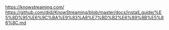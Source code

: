 https://knowstreaming.com/
https://github.com/didi/KnowStreaming/blob/master/docs/install_guide/%E5%8D%95%E6%9C%BA%E9%83%A8%E7%BD%B2%E6%89%8B%E5%86%8C.md